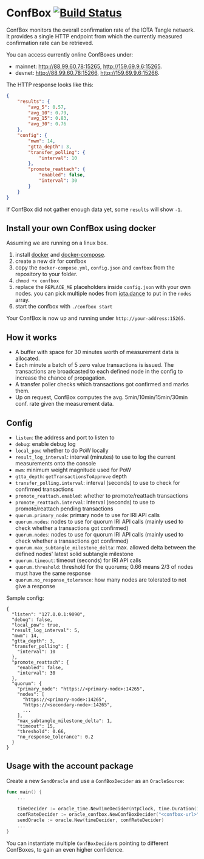 # ConfBox [![Build Status](https://travis-ci.org/luca-moser/confbox.svg?branch=master)](https://travis-ci.org/luca-moser/confbox)

ConfBox monitors the overall confirmation rate of the IOTA Tangle network.
It provides a single HTTP endpoint from which the currently measured confirmation rate can be retrieved.

You can access currently online ConfBoxes under: 
* mainnet: http://88.99.60.78:15265, http://159.69.9.6:15265.
* devnet: http://88.99.60.78:15266, http://159.69.9.6:15266.

The HTTP response looks like this:
```json
{
    "results": {
        "avg_5": 0.57,
        "avg_10": 0.79,
        "avg_15": 0.83,
        "avg_30": 0.76
    },
    "config": {
        "mwm": 14,
        "gtta_depth": 3,
        "transfer_polling": {
            "interval": 10
        },
        "promote_reattach": {
            "enabled": false,
            "interval": 30
        }
    }
}
```

If ConfBox did not gather enough data yet, some `results` will show `-1`.

## Install your own ConfBox using docker
Assuming we are running on a linux box.

1. install [docker](https://docs.docker.com/install/linux/docker-ce/ubuntu/) and [docker-compose](https://docs.docker.com/compose/install/).
2. create a new dir for confbox
3. copy the `docker-compose.yml`, `config.json` and `confbox` from the repository to your folder.
4. `chmod +x confbox`  
5. replace the `REPLACE_ME` placeholders inside `config.json` with your own nodes.
you can pick multiple nodes from [iota.dance](http://iota.dance) to put in the `nodes` array.
6. start the confbox with `./confbox start`

Your ConfBox is now up and running under `http://your-address:15265`.

## How it works
- A buffer with space for 30 minutes worth of measurement data is allocated.
- Each minute a batch of 5 zero value transactions is issued.
The transactions are broadcasted to each defined node in the config to increase the chance of propagation.
- A transfer poller checks which transactions got confirmed and marks them. 
- Up on request, ConfBox computes the avg. 5min/10min/15min/30min conf. rate given the measurement data. 

## Config
- `listen`: the address and port to listen to
- `debug`: enable debug log
- `local_pow`: whether to do PoW locally
- `result_log_interval`: interval (minutes) to use to log the current measurements onto the console
- `mwm`: minimum weight magnitude used for PoW
- `gtta_depth`: `getTransactionsToApprove` depth
- `transfer_polling.interval`: interval (seconds) to use to check for confirmed transactions
- `promote_reattach.enabled`: whether to promote/reattach transactions
- `promote_reattach.interval`: interval (seconds) to use to promote/reattach pending transactions
- `quorum.primary_node`: primary node to use for IRI API calls
- `quorum.nodes`: nodes to use for quorum IRI API calls (mainly used to check whether a transactions got confirmed)
- `quorum.nodes`: nodes to use for quorum IRI API calls (mainly used to check whether a transactions got confirmed)
- `quorum.max_subtangle_milestone_delta`: max. allowed delta between the defined nodes' latest solid subtangle milestone
- `quorum.timeout`: timeout (seconds) for IRI API calls
- `quorum.threshold`: threshold for the quorums; 0.66 means 2/3 of nodes must have the same response
- `quorum.no_response_tolerance`: how many nodes are tolerated to not give a response

Sample config:
```
{
  "listen": "127.0.0.1:9090",
  "debug": false,
  "local_pow": true,
  "result_log_interval": 5,
  "mwm": 14,
  "gtta_depth": 3,
  "transfer_polling": {
    "interval": 10
  },
  "promote_reattach": {
    "enabled": false,
    "interval": 30
  },
  "quorum": {
    "primary_node": "https://<primary-node>:14265",
    "nodes": [
      "https://<primary-node>:14265",
      "https://<secondary-node>:14265",
      ...
    ],
    "max_subtangle_milestone_delta": 1,
    "timeout": 15,
    "threshold": 0.66,
    "no_response_tolerance": 0.2
  }
}
```

## Usage with the account package

Create a new `SendOracle` and use a `ConfBoxDecider` as an `OracleSource`:
```go
func main() {
    ...
    
    timeDecider := oracle_time.NewTimeDecider(ntpClock, time.Duration(1)*time.Hour)
    confRateDecider := oracle_confbox.NewConfBoxDecider("<confbox-url>", ntpClock, 0.70, oracle_confbox.AvgMode10Min)
    sendOracle := oracle.New(timeDecider, confRateDecider)
    ...
}
```

You can instantiate multiple `ConfBoxDecider`s pointing to different ConfBoxes, to gain an even higher confidence.